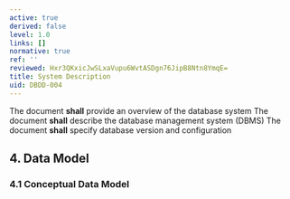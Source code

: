```yaml
---
active: true
derived: false
level: 1.0
links: []
normative: true
ref: ''
reviewed: Hxr3QKxicJwSLxaVupu6WvtASDgn76JipB8Ntn8YmqE=
title: System Description
uid: DBDD-004
---
```


The document **shall** provide an overview of the database system
The document **shall** describe the database management system (DBMS)
The document **shall** specify database version and configuration

## 4. Data Model

### 4.1 Conceptual Data Model